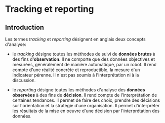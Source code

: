 # Tracking et reporting

## Introduction

Les termes *tracking* et *reporting* désignent en anglais deux concepts d'analyse:

- le *tracking* désigne toutes les méthodes de suivi de **données brutes** à des fins d'**observation**.
    Il ne comporte que des données objectives et mesurées, généralement de manière automatique, par un robot.
    Il rend compte d'une réalité concrète et reproductible, la mesure d'un indicateur pérenne.
    Il n'est pas soumis à l'interprétation ni à la discussion.

- le *reporting* désigne toutes les méthodes d'analyse des **données observées** à des fins de **décision**.
    Il rend compte de l'interprétation de certaines tendances.
    Il permet de faire des choix, prendre des décisions sur l'orientation et la stratégie d'une organisation.
    Il permet d'interpréter les résultats de la mise en oeuvre d'une décision par l'interprétation des données.

